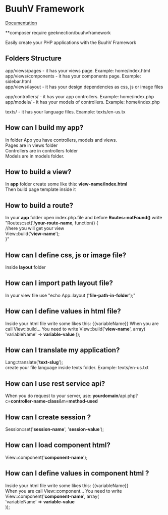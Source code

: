 # BuuhV Framework

<a href='https://buuhv.brjnascimento.com'>Documentation</a>

**composer require geeknection/buuhvframework

Easily create your PHP applications with the BuuhV Framework

Folders Structure
-
app/views/pages - it has your views page. Example: home/index.html  
app/views/components - it has your components page. Example: sidebar.html  
app/views/layout - it has your design dependencies as css, js or image files  
  
app/controllers/ - it has your app controllers. Example: home/index.php  
app/models/ - it has your models of controllers. Example: home/index.php  
  
texts/ - it has your language files. Example: texts/en-us.tx  
  
How can I build my app?
-
In folder App you have controllers, models and views.  
Pages are in views folder  
Controllers are in controllers folder  
Models are in models folder.  
  
How to build a view?
-
In **app** folder create some like this:  **view-name/index.html**  
Then build page template inside it  

How to build a route?
-
In your **app** folder open index.php.file and before **Routes::notFound()** write  
"Routes::set('/**your-route-name**, function() {  
       //here you will get your view  
       View::build('**view-name**');  
}"  

How can I define css, js or image file?
-
Inside **layout** folder

How can I import path layout file?
-
In your view file use
"echo App::layout ('**file-path-in-folder**');"

How can I define values in html file?
-
Inside your html file write some likes this: {{variableName}}
When you are call View::build... You need to write View::build('**view-name**', array(
   'variableName' => **variable-value**
));

How can I translate my application?
-
Lang::translate('**text-slug**');  
create your file language inside texts folder. Example: texts/en-us.txt  

How can I use rest service api?
-
When you do request to your server, use: **yourdomain**/api.php?c=**controller-name-class**&m=**method-used**  

How can I create session ?
-
Session::set('**session-name**', '**session-value**');  

How can I load component html?
-
View::component('**component-name**');  

How can I define values in component html ?
-
Inside your html file write some likes this: {{variableName}}  
When you are call View::component... You need to write View::component('**component-name**', array(  
   'variableName' => **variable-value**  
));  
